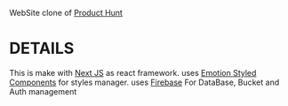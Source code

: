 WebSite clone of [Product Hunt](https://www.producthunt.com/) 

# DETAILS
This is make with [Next JS](https://nextjs.org/) as react framework. 
uses [Emotion Styled Components](https://emotion.sh/docs/styled) for styles manager.
uses [Firebase](https://firebase.google.com/?gad=1&gclid=Cj0KCQjw7aqkBhDPARIsAKGa0oJM3XXl_pThwaZZXrEulwRnPCCT_jjzfu6bkETTHRxENI229JXhaEUaAhUWEALw_wcB&gclsrc=aw.ds&hl=es-419) For DataBase, Bucket and Auth management



